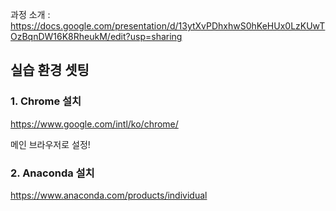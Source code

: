 과정 소개 :  https://docs.google.com/presentation/d/13ytXvPDhxhwS0hKeHUx0LzKUwTOzBqnDW16K8RheukM/edit?usp=sharing


## 실습 환경 셋팅 

### 1. Chrome 설치 

https://www.google.com/intl/ko/chrome/

메인 브라우저로 설정!

### 2. Anaconda 설치

https://www.anaconda.com/products/individual


